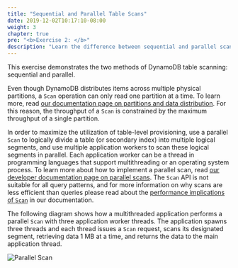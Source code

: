 ```yaml
---
title: "Sequential and Parallel Table Scans"
date: 2019-12-02T10:17:10-08:00
weight: 3
chapter: true
pre: "<b>Exercise 2: </b>"
description: "Learn the difference between sequential and parallel scans."
---
```



This exercise demonstrates the two methods of DynamoDB table scanning: sequential and parallel.

Even though DynamoDB distributes items across multiple physical partitions, a `Scan` operation can only read one partition at a time. To learn more, read [our documentation page on partitions and data distribution](https://docs.aws.amazon.com/amazondynamodb/latest/developerguide/HowItWorks.Partitions.html). For this reason, the throughput of a `Scan` is constrained by the maximum throughput of a single partition.

In order to maximize the utilization of table-level provisioning, use a parallel `Scan` to logically divide a table (or secondary index) into multiple logical segments, and use multiple application workers to scan these logical segments in parallel. Each application worker can be a thread in programming languages that support multithreading or an operating system process. To learn more about how to implement a parallel scan, read [our developer documentation page on parallel scans](https://docs.aws.amazon.com/amazondynamodb/latest/developerguide/Scan.html#Scan.ParallelScan). The `Scan` API is not suitable for all query patterns, and for more information on why scans are less efficient than queries please read about the [performance implications of `Scan`](https://docs.aws.amazon.com/amazondynamodb/latest/developerguide/bp-query-scan.html) in our documentation.

The following diagram shows how a multithreaded application performs a parallel `Scan` with three application worker threads. The application spawns three threads and each thread issues a `Scan` request, scans its designated segment, retrieving data 1 MB at a time, and returns the data to the main application thread.

![Parallel Scan](/images/image7.jpg)
